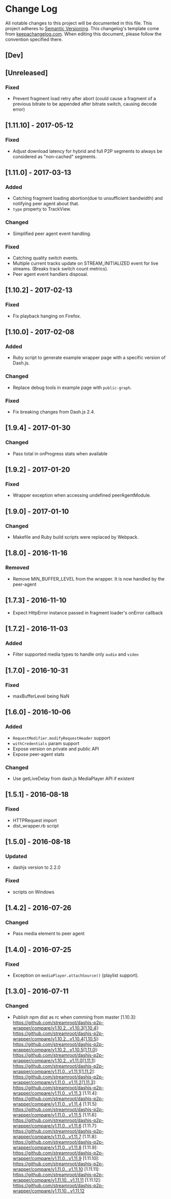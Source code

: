 # Change Log
All notable changes to this project will be documented in this file.
This project adheres to [Semantic Versioning](http://semver.org/).
This changelog's template come from [keepachangelog.com](http://keepachangelog.com/). When editing this document, please follow the convention specified there.

## [Dev]

## [Unreleased]
### Fixed
- Prevent fragment load retry after abort (could cause a fragment of a previous bitrate to be appended after bitrate switch, causing decode error)

## [1.11.10] - 2017-05-12
### Fixed
- Adjust download latency for hybrid and full P2P segments to always be considered as "non-cached" segments.

## [1.11.0] - 2017-03-13
### Added
- Catching fragment loading abortion(due to unsufficient bandwidth) and notifying peer agent about that.
- `type` property to TrackView.

### Changed
- Simplified peer agent event handling.

### Fixed
- Catching quality switch events.
- Multiple current tracks update on STREAM_INITIALIZED event for live streams. (Breaks track switch count metrics).
- Peer agent event handlers disposal.

## [1.10.2] - 2017-02-13

### Fixed
- Fix playback hanging on Firefox.

## [1.10.0] - 2017-02-08

### Added
- Ruby script to generate example wrapper page with a specific version of Dash.js.

### Changed
- Replace debug tools in example page with `public-graph`.

### Fixed
- Fix breaking changes from Dash.js 2.4.

## [1.9.4] - 2017-01-30
### Changed
- Pass total in onProgress stats when available

## [1.9.2] - 2017-01-20
### Fixed
- Wrapper exception when accessing undefined peerAgentModule.

## [1.9.0] - 2017-01-10
### Changed
- Makefile and Ruby build scripts were replaced by Webpack.

## [1.8.0] - 2016-11-16
### Removed
- Remove MIN_BUFFER_LEVEL from the wrapper. It is now handled by the peer-agent

## [1.7.3] - 2016-11-10
- Expect HttpError instance passed in fragment loader's onError callback

## [1.7.2] - 2016-11-03
### Added
- Filter supported media types to handle only `audio` and `video`

## [1.7.0] - 2016-10-31
### Fixed
- maxBufferLevel being NaN

## [1.6.0] - 2016-10-06
### Added
- `RequestModifier.modifyRequestHeader` support
- `withCredentials` param support
- Expose version on private and public API
- Expose peer-agent stats

### Changed
- Use getLiveDelay from dash.js MediaPlayer API if existent

## [1.5.1] - 2016-08-18
### Fixed
- HTTPRequest import
- dist_wrapper.rb script

## [1.5.0] - 2016-08-18
### Updated
- dashjs version to 2.2.0

### Fixed
- scripts on Windows

## [1.4.2] - 2016-07-26
### Changed
- Pass media element to peer agent

## [1.4.0] - 2016-07-25
### Fixed
- Exception on `mediaPlayer.attachSource()` (playlist support).

## [1.3.0] - 2016-07-11
### Changed
- Publish npm dist as rc when comming from master
[1.10.3]: https://github.com/streamroot/dashjs-p2p-wrapper/compare/v1.10.2...v1.10.3[1.10.4]: https://github.com/streamroot/dashjs-p2p-wrapper/compare/v1.10.2...v1.10.4[1.10.5]: https://github.com/streamroot/dashjs-p2p-wrapper/compare/v1.10.2...v1.10.5[1.11.0]: https://github.com/streamroot/dashjs-p2p-wrapper/compare/v1.10.2...v1.11.0[1.11.1]: https://github.com/streamroot/dashjs-p2p-wrapper/compare/v1.11.0...v1.11.1[1.11.2]: https://github.com/streamroot/dashjs-p2p-wrapper/compare/v1.11.0...v1.11.2[1.11.3]: https://github.com/streamroot/dashjs-p2p-wrapper/compare/v1.11.0...v1.11.3
[1.11.4]: https://github.com/streamroot/dashjs-p2p-wrapper/compare/v1.11.0...v1.11.4
[1.11.5]: https://github.com/streamroot/dashjs-p2p-wrapper/compare/v1.11.0...v1.11.5
[1.11.6]: https://github.com/streamroot/dashjs-p2p-wrapper/compare/v1.11.0...v1.11.6
[1.11.7]: https://github.com/streamroot/dashjs-p2p-wrapper/compare/v1.11.0...v1.11.7
[1.11.8]: https://github.com/streamroot/dashjs-p2p-wrapper/compare/v1.11.0...v1.11.8
[1.11.9]: https://github.com/streamroot/dashjs-p2p-wrapper/compare/v1.11.0...v1.11.9
[1.11.10]: https://github.com/streamroot/dashjs-p2p-wrapper/compare/v1.11.0...v1.11.10
[1.11.11]: https://github.com/streamroot/dashjs-p2p-wrapper/compare/v1.11.10...v1.11.11
[1.11.12]: https://github.com/streamroot/dashjs-p2p-wrapper/compare/v1.11.10...v1.11.12
